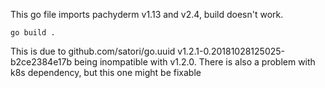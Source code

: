 This go file imports pachyderm v1.13 and v2.4, build doesn't work.

```shell
go build .
```

This is due to github.com/satori/go.uuid v1.2.1-0.20181028125025-b2ce2384e17b being inompatible with v1.2.0. 
There is also a problem with k8s dependency, but this one might be fixable
